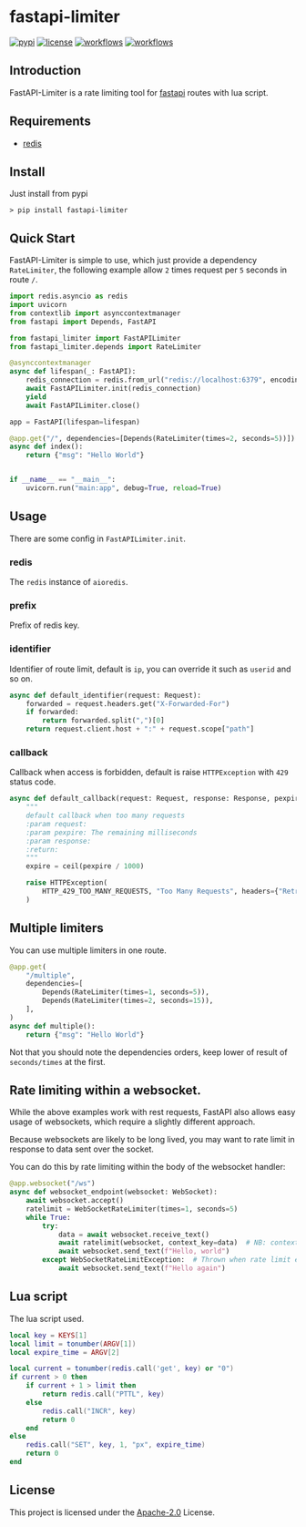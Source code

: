 # fastapi-limiter

[![pypi](https://img.shields.io/pypi/v/fastapi-limiter.svg?style=flat)](https://pypi.python.org/pypi/fastapi-limiter)
[![license](https://img.shields.io/github/license/long2ice/fastapi-limiter)](https://github.com/long2ice/fastapi-limiter/blob/master/LICENCE)
[![workflows](https://github.com/long2ice/fastapi-limiter/workflows/pypi/badge.svg)](https://github.com/long2ice/fastapi-limiter/actions?query=workflow:pypi)
[![workflows](https://github.com/long2ice/fastapi-limiter/workflows/ci/badge.svg)](https://github.com/long2ice/fastapi-limiter/actions?query=workflow:ci)

## Introduction

FastAPI-Limiter is a rate limiting tool for [fastapi](https://github.com/tiangolo/fastapi) routes with lua script.

## Requirements

- [redis](https://redis.io/)

## Install

Just install from pypi

```shell script
> pip install fastapi-limiter
```

## Quick Start

FastAPI-Limiter is simple to use, which just provide a dependency `RateLimiter`, the following example allow `2` times
request per `5` seconds in route `/`.

```py
import redis.asyncio as redis
import uvicorn
from contextlib import asynccontextmanager
from fastapi import Depends, FastAPI

from fastapi_limiter import FastAPILimiter
from fastapi_limiter.depends import RateLimiter

@asynccontextmanager
async def lifespan(_: FastAPI):
    redis_connection = redis.from_url("redis://localhost:6379", encoding="utf8")
    await FastAPILimiter.init(redis_connection)
    yield
    await FastAPILimiter.close()

app = FastAPI(lifespan=lifespan)

@app.get("/", dependencies=[Depends(RateLimiter(times=2, seconds=5))])
async def index():
    return {"msg": "Hello World"}


if __name__ == "__main__":
    uvicorn.run("main:app", debug=True, reload=True)
```

## Usage

There are some config in `FastAPILimiter.init`.

### redis

The `redis` instance of `aioredis`.

### prefix

Prefix of redis key.

### identifier

Identifier of route limit, default is `ip`, you can override it such as `userid` and so on.

```py
async def default_identifier(request: Request):
    forwarded = request.headers.get("X-Forwarded-For")
    if forwarded:
        return forwarded.split(",")[0]
    return request.client.host + ":" + request.scope["path"]
```

### callback

Callback when access is forbidden, default is raise `HTTPException` with `429` status code.

```py
async def default_callback(request: Request, response: Response, pexpire: int):
    """
    default callback when too many requests
    :param request:
    :param pexpire: The remaining milliseconds
    :param response:
    :return:
    """
    expire = ceil(pexpire / 1000)

    raise HTTPException(
        HTTP_429_TOO_MANY_REQUESTS, "Too Many Requests", headers={"Retry-After": str(expire)}
    )
```

## Multiple limiters

You can use multiple limiters in one route.

```py
@app.get(
    "/multiple",
    dependencies=[
        Depends(RateLimiter(times=1, seconds=5)),
        Depends(RateLimiter(times=2, seconds=15)),
    ],
)
async def multiple():
    return {"msg": "Hello World"}
```

Not that you should note the dependencies orders, keep lower of result of `seconds/times` at the first.

## Rate limiting within a websocket.

While the above examples work with rest requests, FastAPI also allows easy usage
of websockets, which require a slightly different approach.

Because websockets are likely to be long lived, you may want to rate limit in
response to data sent over the socket.

You can do this by rate limiting within the body of the websocket handler:

```py
@app.websocket("/ws")
async def websocket_endpoint(websocket: WebSocket):
    await websocket.accept()
    ratelimit = WebSocketRateLimiter(times=1, seconds=5)
    while True:
        try:
            data = await websocket.receive_text()
            await ratelimit(websocket, context_key=data)  # NB: context_key is optional
            await websocket.send_text(f"Hello, world")
        except WebSocketRateLimitException:  # Thrown when rate limit exceeded.
            await websocket.send_text(f"Hello again")
```

## Lua script

The lua script used.

```lua
local key = KEYS[1]
local limit = tonumber(ARGV[1])
local expire_time = ARGV[2]

local current = tonumber(redis.call('get', key) or "0")
if current > 0 then
    if current + 1 > limit then
        return redis.call("PTTL", key)
    else
        redis.call("INCR", key)
        return 0
    end
else
    redis.call("SET", key, 1, "px", expire_time)
    return 0
end
```

## License

This project is licensed under the
[Apache-2.0](https://github.com/long2ice/fastapi-limiter/blob/master/LICENCE) License.
